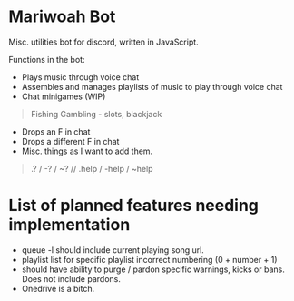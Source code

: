 # Mariwoah Bot

Misc. utilities bot for discord, written in JavaScript.

Functions in the bot:

* Plays music through voice chat
* Assembles and manages playlists of music to play through voice chat
* Chat minigames (WIP)

> Fishing
> Gambling - slots, blackjack

* Drops an F in chat
* Drops a different F in chat
* Misc. things as I want to add them.

> .? / -? / ~? // .help / -help / ~help

# List of planned features needing implementation

* queue -l should include current playing song url.
* playlist list for specific playlist incorrect numbering (0 + number + 1)
* should have ability to purge / pardon specific warnings, kicks or bans. Does not include pardons.
* Onedrive is a bitch.